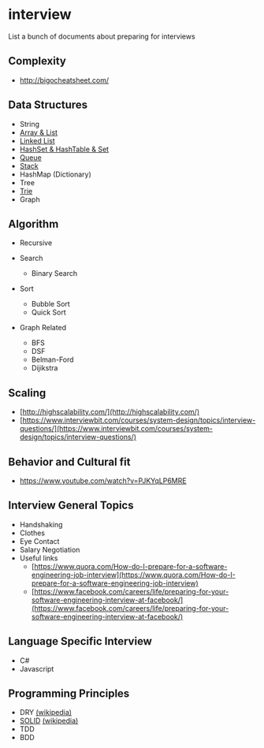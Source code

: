 # interview
List a bunch of documents about preparing for interviews

## Complexity
  - http://bigocheatsheet.com/


## Data Structures
- String
- [Array & List](Array.md)
- [Linked List](LinkedList.md)
- [HashSet & HashTable & Set](HashSet.md)
- [Queue](Queue.md)
- [Stack](Stack.md)
- HashMap (Dictionary)
- Tree
- [Trie](Trie.md)
- Graph

## Algorithm
- Recursive
- Search
  - Binary Search

- Sort
  - Bubble Sort
  - Quick Sort

- Graph Related
  - BFS
  - DSF
  - Belman-Ford
  - Dijikstra

## Scaling
- [http://highscalability.com/](http://highscalability.com/)
- [https://www.interviewbit.com/courses/system-design/topics/interview-questions/](https://www.interviewbit.com/courses/system-design/topics/interview-questions/)

## Behavior and Cultural fit
- https://www.youtube.com/watch?v=PJKYqLP6MRE

## Interview General Topics
- Handshaking
- Clothes
- Eye Contact
- Salary Negotiation
- Useful links
  - [https://www.quora.com/How-do-I-prepare-for-a-software-engineering-job-interview](https://www.quora.com/How-do-I-prepare-for-a-software-engineering-job-interview)
  - [https://www.facebook.com/careers/life/preparing-for-your-software-engineering-interview-at-facebook/](https://www.facebook.com/careers/life/preparing-for-your-software-engineering-interview-at-facebook/)

## Language Specific Interview
- C#
- Javascript

## Programming Principles
- DRY [(wikipedia)](https://en.wikipedia.org/wiki/Don%27t_repeat_yourself)
- [SOLID](SOLID.md) [(wikipedia)](https://en.wikipedia.org/wiki/SOLID_(object-oriented_design))
- TDD
- BDD